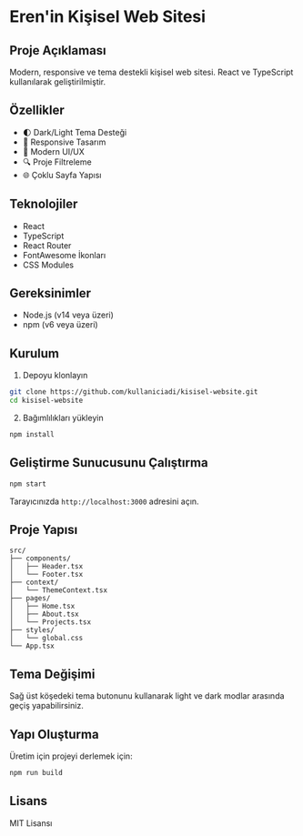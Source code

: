 # Eren'in Kişisel Web Sitesi

## Proje Açıklaması
Modern, responsive ve tema destekli kişisel web sitesi. React ve TypeScript kullanılarak geliştirilmiştir.

## Özellikler
- 🌓 Dark/Light Tema Desteği
- 📱 Responsive Tasarım
- 🚀 Modern UI/UX
- 🔍 Proje Filtreleme
- 🌐 Çoklu Sayfa Yapısı

## Teknolojiler
- React
- TypeScript
- React Router
- FontAwesome İkonları
- CSS Modules

## Gereksinimler
- Node.js (v14 veya üzeri)
- npm (v6 veya üzeri)

## Kurulum
1. Depoyu klonlayın
```bash
git clone https://github.com/kullaniciadi/kisisel-website.git
cd kisisel-website
```

2. Bağımlılıkları yükleyin
```bash
npm install
```

## Geliştirme Sunucusunu Çalıştırma
```bash
npm start
```

Tarayıcınızda `http://localhost:3000` adresini açın.

## Proje Yapısı
```
src/
├── components/
│   ├── Header.tsx
│   └── Footer.tsx
├── context/
│   └── ThemeContext.tsx
├── pages/
│   ├── Home.tsx
│   ├── About.tsx
│   └── Projects.tsx
├── styles/
│   └── global.css
└── App.tsx
```

## Tema Değişimi
Sağ üst köşedeki tema butonunu kullanarak light ve dark modlar arasında geçiş yapabilirsiniz.

## Yapı Oluşturma
Üretim için projeyi derlemek için:
```bash
npm run build
```

## Lisans
MIT Lisansı
